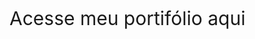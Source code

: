 <a href="https://gabrielcostamarques.github.io/My-Portfolio" target="_blank" style="font-size:30px; text-decoration:none; ">Acesse meu portifólio aqui</a>
